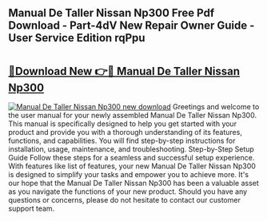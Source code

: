 ## Manual De Taller Nissan Np300 Free Pdf Download - Part-4dV New Repair Owner Guide - User Service Edition rqPpu

# <h2><a href="http://bc11059.oget.top/?id=Manual+De+Taller+Nissan+Np300">🔗Download New 👉🔴 Manual De Taller Nissan Np300</a></h2>

[![Manual De Taller Nissan Np300 new download](https://i.imgur.com/5g1atiW.png)](http://bc11059.oget.top/?id=Manual+De+Taller+Nissan+Np300)
Greetings and welcome to the user manual for your newly assembled Manual De Taller Nissan Np300. This manual is specifically designed to help you get started with your product and provide you with a thorough understanding of its features, functions, and capabilities. You will find step-by-step instructions for installation, usage, maintenance, and troubleshooting. Step-by-Step Setup Guide Follow these steps for a seamless and successful setup experience. With features like list of features, your new Manual De Taller Nissan Np300 is designed to simplify your tasks and empower you to achieve more. It's our hope that the Manual De Taller Nissan Np300 has been a valuable asset as you navigate the functions of your new product. Should you have any questions or concerns, please do not hesitate to contact our customer support team.
